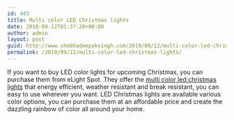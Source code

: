 ```yaml
---
id: 443
title: Multi color LED Christmas lights
date: 2010-09-12T01:37:20+00:00
author: admin
layout: post
guid: http://www.shobhadeepaksingh.com/2010/09/12/multi-color-led-christmas-lights/
permalink: /2010/09/12/multi-color-led-christmas-lights/
---
```

If you want to buy LED color lights for upcoming Christmas, you can purchase them from eLight Spot. They offer the [multi color led christmas lights](http://www.elightspot.com/multi-color-led-christmas-lights.aspx) that energy efficient, weather resistant and break resistant, you can easy to use wherever you want. LED Christmas lights are available various color options, you can purchase them at an affordable price and create the dazzling rainbow of color all around your home.